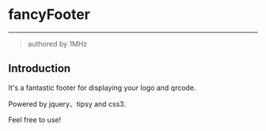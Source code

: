 # fancyFooter

------

> authored by 1MHz

## Introduction

It's a fantastic footer for displaying your logo and qrcode.

Powered by jquery、tipsy and css3.

Feel free to use!